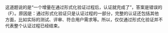 这道题说的是“一个增量在通过形式化验证过程后，认证就完成了”，答案是错误的（F）。原因是：通过形式化验证只是认证过程的一部分，完整的认证还包括其他方面，比如实际的测试、评审、符合用户需求等。所以，仅仅通过形式化验证并不代表整个认证过程已经结束。